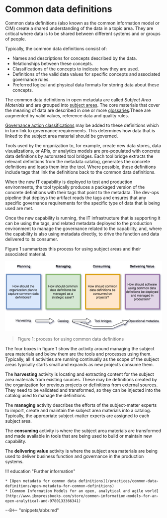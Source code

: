 <!-- SPDX-License-Identifier: CC-BY-4.0 -->
<!-- Copyright Contributors to the ODPi Egeria project. -->

# Common data definitions

Common data definitions (also known as the common information model or CIM) create a shared understanding of the data in a topic area. They are critical where data is to be shared between different systems and or groups of people.

Typically, the common data definitions consist of:

* Names and descriptions for concepts described by the data.
* Relationships between these concepts.
* Classifications of the concepts to indicate how they are used.
* Definitions of the valid data values for specific concepts and associated governance rules.
* Preferred logical and physical data formats for storing data about these concepts.

The common data definitions in open metadata are called *Subject Area Materials* and are grouped into [subject areas](/concepts/subject-area).  The core materials that cover the meaning of data are described in one or more [glossaries](/practices/common-data-definitions/anatomy-of-a-glossary).These are augmented by valid values, reference data and quality rules.

[Governance action classifications](/types/4/0422-Governance-Action-Classifications) may be added to these definitions which in turn link to governance requirements.   This determines how data that is linked to the subject area material should be governed.

Tools used by the organization to, for example, create new data stores, data visualizations, or APIs, or analytics models are pre-populated with concrete data definitions by automated tool bridges. Each tool bridge extracts the relevant definitions from the metadata catalog, generates the concrete definitions and loads them into the tool.  Where possible, these definitions include tags that link the definitions back to the common data definitions.

When the new IT capability is deployed to test and production environments, the tool typically produces a packaged version of the concrete definitions with their tags that point to the metadata. The dev-ops pipeline that deploys the artifact reads the tags and ensures that any specific governance requirements for the specific type of data that is being used are met.

Once the new capability is running, the IT infrastructure that is supporting it can be using the tags, and related metadata deployed to the production environment to manage the governance related to the capability, and, where the capability is also using metadata directly, to drive the function and data delivered to its consumer.

Figure 1 summarizes this process for using subject areas and their associated material.

![Figure 1](using-common-data-definitions.png)
> Figure 1: process for using common data definitions

The four boxes in figure 1 show the activity around managing the subject area materials and below them are the tools and processes using them.  Typically, all 4 activities are running continually as the scope of the subject areas typically starts small and expands as new projects consume them.

The **harvesting** activity is locating and extracting content for the subject area materials from existing sources. These may be definitions created by the organization for previous projects or definitions from external sources. They need to be validated and transformed, so they can be injected into the catalog used to manage the definitions.

The **managing** activity describes the efforts of the subject-matter experts to import, create and maintain the subject area materials into a catalog.  Typically, the appropriate subject-matter experts are assigned to each subject area.

The **consuming** activity is where the subject area materials are transformed and made available in tools that are being used to build or maintain new capability.

The **delivering value** activity is where the subject area materials are being used to deliver business function and governance in the production systems.

!!! education "Further information"

    * [Open metadata for common data definitions](/practices/common-data-definitions/open-metadata-for-common-definitions)
    * [Common Information Models for an open, analytical and agile world](http://www.ibmpressbooks.com/store/common-information-models-for-an-open-analytical-and-9780133366341)


--8<-- "snippets/abbr.md"

